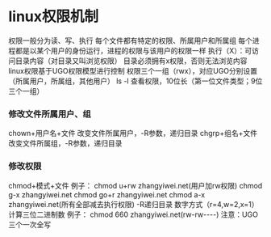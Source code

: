 # linux权限机制
权限一般分为读、写、执行
每个文件都有特定的权限、所属用户和所属组
每个进程都是以某个用户的身份运行，进程的权限与该用户的权限一样
执行（X）：可访问目录内容（对目录又叫浏览权限）
目录必须拥有x权限，否则无法浏览内容
linux权限基于UGO权限模型进行控制
权限三个一组（rwx），对应UGO分别设置（所属用户，所属组，其他用户）
ls -l 查看权限，10位长（第一位文件类型；9位三个一组）

### 修改文件所属用户、组
chown+用户名+文件 改变文件所属用户，-R参数，递归目录
chgrp+组名+文件 改变文件所属组，-R参数，递归目录

### 修改权限
chmod+模式+文件
例子：
chmod u+rw zhangyiwei.net(用户加rw权限)
chmod g-x zhangyiwei.net
chmod go+r zhangyiwei.net
chmod a-x zhangyiwei.net(所有全部减去执行权限)
-R递归目录
数字方式（r=4,w=2,x=1）
计算三位二进制数
例子：
chmod 660 zhangyiwei.net(rw-rw----)
注意：UGO三个一次全写